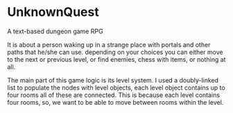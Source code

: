 # UnknownQuest
A text-based dungeon game RPG

It is about a person waking up in a strange place with portals and other paths that he/she can use.
depending on your choices you can either move to the next or previous level, or find enemies,
chess with items, or nothing at all.

The main part of this game logic is its level system. I used a doubly-linked list to populate the nodes with level objects,
each level object contains up to four rooms all of these are connected. This is because each level contains four rooms,
so, we want to be able to move between rooms within the level.

 
